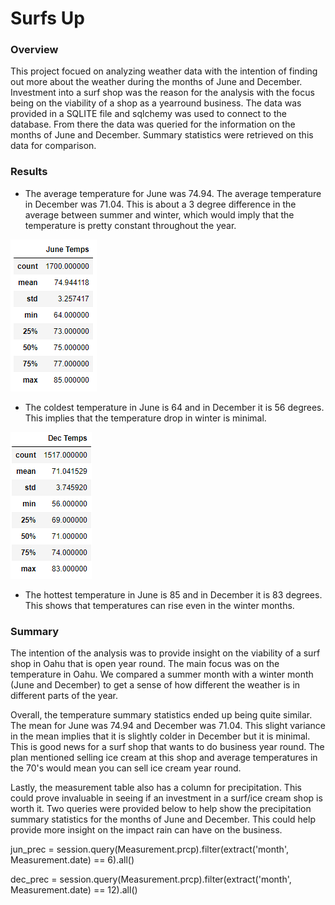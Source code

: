 # Surfs Up

### Overview
This project focued on analyzing weather data with the intention of finding out more about the weather during the months of June and December. Investment into a surf shop was the reason for the analysis with the focus being on the viability of a shop as a yearround business. The data was provided in a SQLITE file and sqlchemy was used to connect to the database. From there the data was queried for the information on the months of June and December. Summary statistics were retrieved on this data for comparison. 


### Results
- The average temperature for June was 74.94. The average temperature in December was 71.04. This is about a 3 degree difference in the average between summer and winter, which would imply that the temperature is pretty constant throughout the year. 

![Results](/Resources/1.PNG)

- The coldest temperature in June is 64 and in December it is 56 degrees. This implies that the temperature drop in winter is minimal. 

![Results](/Resources/2.PNG)

- The hottest temperature in June is 85 and in December it is 83 degrees. This shows that temperatures can rise even in the winter months. 

### Summary
The intention of the analysis was to provide insight on the viability of a surf shop in Oahu that is open year round. The main focus was on the temperature in Oahu. We compared a summer month with a winter month (June and December) to get a sense of how different the weather is in different parts of the year. 

Overall, the temperature summary statistics ended up being quite similar. The mean for June was 74.94 and December was 71.04. This slight variance in the mean implies that it is slightly colder in December but it is minimal. This is good news for a surf shop that wants to do business year round. The plan mentioned selling ice cream at this shop and average temperatures in the 70's would mean you can sell ice cream year round. 

Lastly, the measurement table also has a column for precipitation. This could prove invaluable in seeing if an investment in a surf/ice cream shop is worth it. Two queries were provided below to help show the precipitation summary statistics for the months of June and December. This could help provide more insight on the impact rain can have on the business. 


jun_prec = session.query(Measurement.prcp).filter(extract('month', Measurement.date) == 6).all()

dec_prec = session.query(Measurement.prcp).filter(extract('month', Measurement.date) == 12).all()